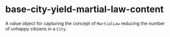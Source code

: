 # base-city-yield-martial-law-content

A value object for capturing the concept of `MartialLaw` reducing the number of unhappy citizens in a `City`.
